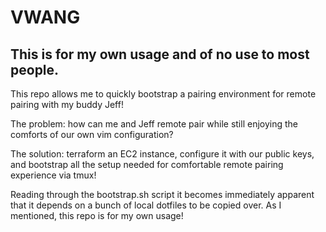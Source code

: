 # VWANG

## This is for my own usage and of no use to most people.


This repo allows me to quickly bootstrap a pairing environment for remote pairing with my buddy Jeff! 

The problem: how can me and Jeff remote pair while still enjoying the comforts of our own vim configuration?

The solution: terraform an EC2 instance, configure it with our public keys, and bootstrap all the setup needed for comfortable remote pairing experience via tmux!

Reading through the bootstrap.sh script it becomes immediately apparent that it depends on a bunch of local dotfiles to be copied over. As I mentioned, this repo is for my own usage!
